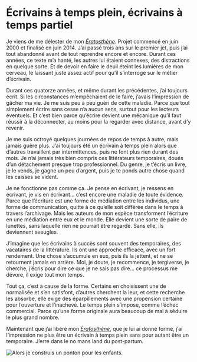 # Écrivains à temps plein, écrivains à temps partiel

Je viens de me délester de mon [*Ératosthène*](https://tcrouzet.com/eratosthene/). Projet commencé en juin 2000 et finalisé en juin 2014. J’ai passé trois ans sur le premier jet, puis j’ai tout abandonné avant de tout reprendre encore et encore. Durant ces années, ce texte m’a hanté, les autres lui étaient connexes, des distractions en quelque sorte. Et de devoir en faire le deuil éteint les lumières de mon cerveau, le laissant juste assez actif pour qu’il s’interroge sur le métier d’écrivain.<span id="more-35965"></span>

Durant ces quatorze années, et même durant les précédentes, j’ai toujours écrit. Si les circonstances m’empêchaient de le faire, j’avais l’impression de gâcher ma vie. Je me suis peu à peu guéri de cette maladie. Parce que tout simplement écrire sans cesse n’a aucun sens, surtout pour les lecteurs éventuels. Et c’est bien parce qu’écrire devient une mécanique qu’il faut réussir à la déconnecter, au moins pour la regarder avec distance, avant d’y revenir.

Je me suis octroyé quelques journées de repos de temps à autre, mais jamais guère plus. J’ai toujours été un écrivain à temps plein alors que d’autres travaillent par intermittences, puis ne font plus rien durant des mois. Je n’ai jamais très bien compris ces littérateurs temporaires, doués d’un détachement presque trop professionnel. Du genre, je t’écris un livre, je le vends, je gagne un peu d’argent, puis je te ponds autre chose quand les caisses se vident.

Je ne fonctionne pas comme ça. Je pense en écrivant, je ressens en écrivant, je vis en écrivant… c’est encore une maladie de toute évidence. Parce que l’écriture est une forme de médiation entre les individus, une forme de communication, quitte à ce qu’elle soit différée dans le temps à travers l’archivage. Mais les auteurs de mon espèce transforment l’écriture en une médiation entre eux et le monde. Elle devient une sorte de paire de lunettes, sans laquelle rien ne pourrait être regardé. Sans elle, ils deviennent aveugles.

J’imagine que les écrivains à succès sont souvent des temporaires, des vacataires de la littérature. Ils ont une approche efficace, avec un fort rendement. Une chose s’accumule en eux, puis ils la jettent, et ne se retournent jamais en arrière. Moi, je doute, je recommence, je tergiverse, je cherche, j’écris pour dire ce que je ne sais pas dire… ce processus me dévore, il exige tout mon temps.

Tout ça, c’est à cause de la forme. Certains en choisissent une de normalisée et s’en satisfont, d’autres cherchent la leur, et cette recherche les absorbe, elle exige des éparpillements avec une propension certaine pour l’ouverture et l’inachevé. Le temps plein s’impose, comme l’échec commercial. Parce qu’une forme originale aura beaucoup de mal à séduire le plus grand nombre.

Maintenant que j’ai libéré mon [*Ératosthène*](https://tcrouzet.com/eratosthene/), que je lui ai donné forme, j’ai l’impression ne plus être un écrivain à temps plein sans pour autant être un temporaire. J’erre dans le no mans land du post-partum.

![Alors je construis un ponton pour les enfants.](https://tcrouzet.com/images_tc/2014/06/soir.jpg)